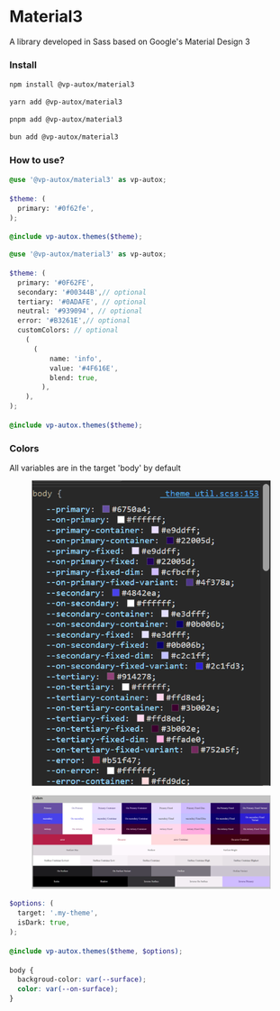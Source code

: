 # Material3

A library developed in Sass based on Google's Material Design 3

### Install

```sh
npm install @vp-autox/material3
```

```sh
yarn add @vp-autox/material3
```

```bash
pnpm add @vp-autox/material3
```

```bash
bun add @vp-autox/material3
```

### How to use?

```scss
@use '@vp-autox/material3' as vp-autox;

$theme: (
  primary: '#0f62fe',
);

@include vp-autox.themes($theme);
```

```scss
@use '@vp-autox/material3' as vp-autox;

$theme: (
  primary: '#0F62FE',
  secondary: '#00344B',// optional
  tertiary: '#0ADAFE', // optional
  neutral: '#939094', // optional
  error: '#B3261E',// optional
  customColors: // optional
    (
      (
          name: 'info',
          value: '#4F616E',
          blend: true,
        ),
    ),
);

@include vp-autox.themes($theme);
```

### Colors

All variables are in the target 'body' by default

<figure><img src="../../.gitbook/assets/image (1).png" alt=""><figcaption></figcaption></figure>

<figure><img src="../../.gitbook/assets/image.png" alt=""><figcaption></figcaption></figure>

```scss
$options: (
  target: '.my-theme',
  isDark: true,
);

@include vp-autox.themes($theme, $options);

body {
  backgroud-color: var(--surface);
  color: var(--on-surface);
}
```
